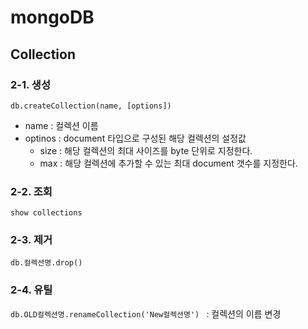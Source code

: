 # mongoDB

## Collection

### 2-1. 생성

`db.createCollection(name, [options])`

- name : 컬렉션 이름
- optinos : document 타입으로 구성된 해당 컬렉션의 설정값
    - size : 해당 컬렉션의 최대 사이즈를 byte 단위로 지정한다.
    - max : 해당 컬렉션에 추가할 수 있는 최대 document 갯수를 지정한다.

### 2-2. 조회

`show collections`

### 2-3. 제거

`db.컬렉션명.drop()`

### 2-4. 유틸

`db.OLD컬렉션명.renameCollection('New컬렉션명') ` : 컬렉션의 이름 변경